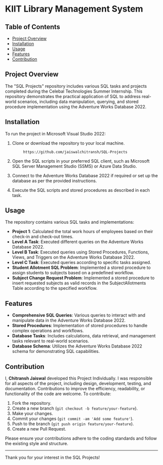# KIIT Library Management System

## Table of Contents
- [Project Overview](#project-overview)
- [Installation](#installation)
- [Usage](#usage)
- [Features](#features)
- [Contribution](#contribution)


## Project Overview
The "SQL Projects" repository includes various SQL tasks and projects completed during the Celebal Technologies Summer Internship. This repository demonstrates the practical application of SQL to address real-world scenarios, including data manipulation, querying, and stored procedure implementation using the Adventure Works Database 2022.


## Installation
To run the project in Microsoft Visual Studio 2022:
1. Clone or download the repository to your local machine.
   
            https://github.com/jaiswalchitransh/SQL-Projects
   
2. Open the SQL scripts in your preferred SQL client, such as Microsoft SQL Server Management Studio (SSMS) or Azure Data Studio.

3. Connect to the Adventure Works Database 2022 if required or set up the database as per the provided instructions.

4. Execute the SQL scripts and stored procedures as described in each task.


## Usage
The repository contains various SQL tasks and implementations:

- **Project 1**: Calculated the total work hours of employees based on their check-in and check-out times.
- **Level A Task**: Executed different queries on the Adventure Works Database 2022.
- **Level B Task**: Executed queries using Stored Procedures, Functions, Views, and Triggers on the Adventure Works Database 2022.
- **Level C Task**: Executed queries according to specific tasks assigned.
- **Student Allotment SQL Problem**: Implemented a stored procedure to assign students to subjects based on a predefined workflow.
- **Subject Change Request Problem**: Implemented a stored procedure to insert requested subjects as valid records in the SubjectAllotments Table according to the specified workflow.


## Features
- **Comprehensive SQL Queries**: Various queries to interact with and manipulate data in the Adventure Works Database 2022.
- **Stored Procedures**: Implementation of stored procedures to handle complex operations and workflows.
- **Database Tasks**: Includes calculations, data retrieval, and management tasks relevant to real-world scenarios.
- **Database Schema**: Utilizes the Adventure Works Database 2022 schema for demonstrating SQL capabilities.


## Contribution
I, **Chitransh Jaiswal** developed this Project Individually. I was responsible for all aspects of the project, including design, development, testing, and documentation.
Contributions to improve the efficiency, readability, or functionality of the code are welcome. To contribute:
1. Fork the repository.
2. Create a new branch (`git checkout -b feature/your-feature`).
3. Make your changes.
4. Commit your changes (`git commit -am 'Add some feature'`).
5. Push to the branch (`git push origin feature/your-feature`).
6. Create a new Pull Request.

Please ensure your contributions adhere to the coding standards and follow the existing style and structure.

---

Thank you for your interest in the SQL Projects!

